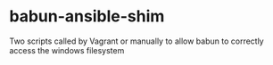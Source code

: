 # babun-ansible-shim
Two scripts called by Vagrant or manually to allow babun to correctly access the windows filesystem
